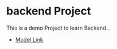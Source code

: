 # backend Project

This is a demo Project to learn Backend...

- [Model Link](https://app.eraser.io/workspace/YtPqZ1VogxGy1jzIDkzj)